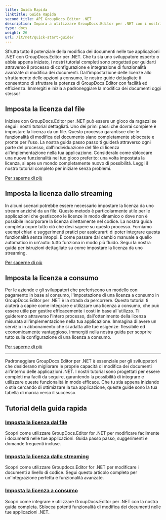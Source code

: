 ```yaml
---
title: Guida Rapida
linktitle: Guida Rapida
second_title: API GroupDocs.Editor .NET
description: Impara a utilizzare GroupDocs.Editor per .NET con i nostri tutorial completi. Imposta licenze, integra funzionalità e sblocca potenti funzionalità di modifica dei documenti.
type: docs
weight: 26
url: /it/net/quick-start-guide/
---
```

Sfrutta tutto il potenziale della modifica dei documenti nelle tue applicazioni .NET con GroupDocs.Editor per .NET. Che tu sia uno sviluppatore esperto o abbia appena iniziato, i nostri tutorial completi sono progettati per guidarti attraverso il processo di configurazione e integrazione di funzionalità avanzate di modifica dei documenti. Dall'impostazione delle licenze allo sfruttamento delle opzioni a consumo, le nostre guide dettagliate ti consentono di sfruttare la potenza di GroupDocs.Editor con facilità ed efficienza. Immergiti e inizia a padroneggiare la modifica dei documenti oggi stesso!
## Imposta la licenza dal file

Iniziare con GroupDocs.Editor per .NET può essere un gioco da ragazzi se segui i nostri tutorial dettagliati. Uno dei primi passi che dovrai compiere è impostare la licenza da un file. Questo processo garantisce che le funzionalità di modifica del documento siano completamente sbloccate e pronte per l'uso. La nostra guida passo passo ti guiderà attraverso ogni parte del processo, dall'individuazione del file di licenza all'implementazione nella tua applicazione. Consideralo come sbloccare una nuova funzionalità nel tuo gioco preferito: una volta impostata la licenza, si apre un mondo completamente nuovo di possibilità. Leggi il nostro tutorial completo per iniziare senza problemi.

[Per saperne di più](./set-license-from-file/)

## Imposta la licenza dallo streaming

In alcuni scenari potrebbe essere necessario impostare la licenza da uno stream anziché da un file. Questo metodo è particolarmente utile per le applicazioni che gestiscono le licenze in modo dinamico o dove non è possibile incorporare la licenza direttamente nel codice. La nostra guida completa copre tutto ciò che devi sapere su questo processo. Forniamo esempi chiari e suggerimenti pratici per assicurarti di poter integrare questa funzionalità senza intoppi. È come passare dal cambio manuale a quello automatico in un'auto: tutto funziona in modo più fluido. Segui la nostra guida per istruzioni dettagliate su come impostare la licenza da uno streaming.

[Per saperne di più](./set-license-from-stream/)

## Imposta la licenza a consumo

Per le aziende e gli sviluppatori che preferiscono un modello con pagamento in base al consumo, l'impostazione di una licenza a consumo in GroupDocs.Editor per .NET è la strada da percorrere. Questo tutorial ti aiuterà a capire come integrare e utilizzare una licenza a consumo, che può essere utile per gestire efficacemente i costi in base all'utilizzo. Ti guideremo attraverso l'intero processo, dall'ottenimento della licenza misurata all'implementazione nella tua applicazione. Immagina di avere un servizio in abbonamento che si adatta alle tue esigenze: flessibile ed economicamente vantaggioso. Immergiti nella nostra guida per scoprire tutto sulla configurazione di una licenza a consumo.

[Per saperne di più](./set-metered-license/)

---

Padroneggiare GroupDocs.Editor per .NET è essenziale per gli sviluppatori che desiderano migliorare le proprie capacità di modifica dei documenti all'interno delle applicazioni .NET. I nostri tutorial sono progettati per essere completi ma facili da seguire, garantendo la possibilità di integrare e utilizzare queste funzionalità in modo efficace. Che tu stia appena iniziando o stia cercando di ottimizzare la tua applicazione, queste guide sono la tua tabella di marcia verso il successo.
## Tutorial della guida rapida
### [Imposta la licenza dal file](./set-license-from-file/)
Scopri come utilizzare GroupDocs.Editor for .NET per modificare facilmente i documenti nelle tue applicazioni. Guida passo passo, suggerimenti e domande frequenti incluse.
### [Imposta la licenza dallo streaming](./set-license-from-stream/)
Scopri come utilizzare Groupdocs.Editor for .NET per modificare i documenti a livello di codice. Segui questo articolo completo per un'integrazione perfetta e funzionalità avanzate.
### [Imposta la licenza a consumo](./set-metered-license/)
Scopri come integrare e utilizzare GroupDocs.Editor per .NET con la nostra guida completa. Sblocca potenti funzionalità di modifica dei documenti nelle tue applicazioni .NET.